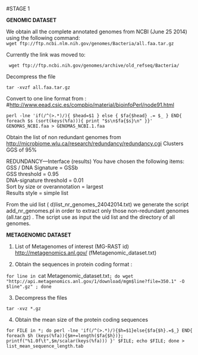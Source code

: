 #STAGE 1 

**GENOMIC DATASET**

We obtain all the complete annotated genomes from NCBI  (June 25 2014) using the following command:  
`wget ftp://ftp.ncbi.nlm.nih.gov/genomes/Bacteria/all.faa.tar.gz`

Currently the link was moved to: 

` wget ftp://ftp.ncbi.nih.gov/genomes/archive/old_refseq/Bacteria/`


Decompress the file 

`tar -xvzf all.faa.tar.gz`

Convert to one line format from : #http://www.eead.csic.es/compbio/material/bioinfoPerl/node91.html

`perl -lne 'if(/^(>.*)/){ $head=$1 } else { $fa{$head} .= $_ } END{ foreach $s (sort(keys(%fa))){ print "$s\n$fa{$s}\n" }}' GENOMAS_NCBI.faa > GENOMAS_NCBI.1.faa`


Obtain the list of non redundant genomes from http://microbiome.wlu.ca/research/redundancy/redundancy.cgi
Clusters GGS of 95%

REDUNDANCY—Interface (results)
You have chosen the following items:  
   GSS / DNA Signature = GSSb  
    GSS threshold = 0.95  
   DNA-signature threshold = 0.01  
   Sort by size or overannotation = largest  
  Results style = simple list  


 From the uid list ( d)list_nr_genomes_24042014.txt) we generate the script add_nr_genomes.pl in order to extract only those non-redundant genomes
(all.tar.gz) . The script use as input the uid list and the directory of all genomes. 


**METAGENOMIC DATASET**


1) List of Metagenomes of interest (MG-RAST id)  http://metagenomics.anl.gov/   	(fMetagenomic_dataset.txt)

2)  Obtain the sequences in protein coding format :
 
`for line in `cat Metagenomic_dataset.txt`; do wget "http://api.metagenomics.anl.gov/1/download/mgm$line?file=350.1" -O  $line".gz" ; done`


3) Decompress the files 

`tar -xvz *.gz`
 
4) Obtain the mean size of the protein coding sequences  


 `for FILE in *; do perl -lne 'if(/^(>.*)/){$h=$1}else{$fa{$h}.=$_} END{ foreach $h (keys(%fa)){$m+=length($fa{$h})}; printf("%1.0f\t",$m/scalar(keys(%fa))) }' $FILE; echo $FILE; done > list_mean_sequence_length.tab`




